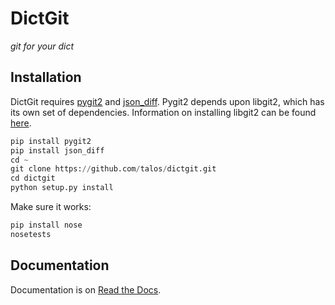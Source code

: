 # DictGit

*git for your dict*

## Installation

DictGit requires [pygit2][] and [json_diff][].  Pygit2 depends upon libgit2, 
which has its own set of dependencies.  Information on installing libgit2 can 
be found [here][].

  [pygit2]: https://github.com/libgit2/pygit2 
  [json_diff]: https://fedorahosted.org/json_diff/
  [here]: http://libgit2.github.com/

```python
pip install pygit2
pip install json_diff
cd ~
git clone https://github.com/talos/dictgit.git
cd dictgit
python setup.py install
```

Make sure it works:

```python
pip install nose
nosetests
```

## Documentation 

Documentation is on [Read the Docs][].

  [Read the Docs]: http://dictgit.readthedocs.org
